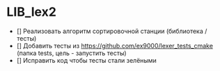 # LIB_lex2

- [] Реализовать алгоритм сортировочной станции (библиотека / тесты)
- [] Добавить тесты из https://github.com/ex9000/lexer_tests_cmake (папка tests, цель - запустить тесты)
- [] Исправить код чтобы тесты стали зелёными
